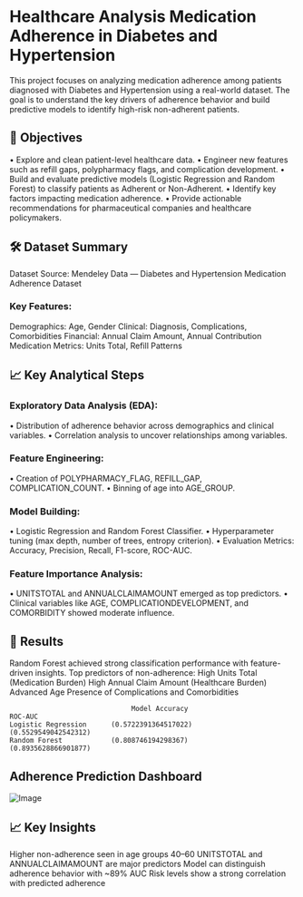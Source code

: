 # Healthcare Analysis Medication Adherence in Diabetes and Hypertension
This project focuses on analyzing medication adherence among patients diagnosed with Diabetes and Hypertension using a real-world dataset. The goal is to understand the key drivers of adherence behavior and build predictive models to identify high-risk non-adherent patients.

## 🧠 Objectives

• Explore and clean patient-level healthcare data.
• Engineer new features such as refill gaps, polypharmacy flags, and complication development.
• Build and evaluate predictive models (Logistic Regression and Random Forest) to classify patients as Adherent or Non-Adherent.
• Identify key factors impacting medication adherence.
• Provide actionable recommendations for pharmaceutical companies and healthcare policymakers.


## 🛠️ Dataset Summary

Dataset Source: Mendeley Data — Diabetes and Hypertension Medication Adherence Dataset
### Key Features:
Demographics: Age, Gender
Clinical: Diagnosis, Complications, Comorbidities
Financial: Annual Claim Amount, Annual Contribution
Medication Metrics: Units Total, Refill Patterns

## 📈 Key Analytical Steps
### Exploratory Data Analysis (EDA):
• Distribution of adherence behavior across demographics and clinical variables.
• Correlation analysis to uncover relationships among variables.
### Feature Engineering:
• Creation of POLYPHARMACY_FLAG, REFILL_GAP, COMPLICATION_COUNT.
• Binning of age into AGE_GROUP.
### Model Building:
• Logistic Regression and Random Forest Classifier.
• Hyperparameter tuning (max depth, number of trees, entropy criterion).
• Evaluation Metrics: Accuracy, Precision, Recall, F1-score, ROC-AUC.
### Feature Importance Analysis:
• UNITSTOTAL and ANNUALCLAIMAMOUNT emerged as top predictors.
• Clinical variables like AGE, COMPLICATIONDEVELOPMENT, and COMORBIDITY showed moderate influence.

## 🎯 Results
Random Forest achieved strong classification performance with feature-driven insights.
Top predictors of non-adherence:
High Units Total (Medication Burden)
High Annual Claim Amount (Healthcare Burden)
Advanced Age
Presence of Complications and Comorbidities

                                  Model	Accuracy	                      ROC-AUC
    Logistic Regression	     (0.5722391364517022)	               (0.5529549042542312)
    Random Forest	         (0.808746194298367)	               (0.8935628866901877)

## Adherence Prediction Dashboard
![Image](https://github.com/user-attachments/assets/ec2316e8-6107-40eb-a112-11ed514f1f5c)
## 📈 Key Insights
Higher non-adherence seen in age groups 40–60
UNITSTOTAL and ANNUALCLAIMAMOUNT are major predictors
Model can distinguish adherence behavior with ~89% AUC
Risk levels show a strong correlation with predicted adherence












